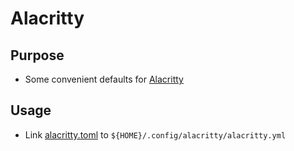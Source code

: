 # Alacritty

## Purpose

- Some convenient defaults for [Alacritty](https://github.com/alacritty/alacritty)

## Usage

- Link [alacritty.toml](./alacritty.toml) to `${HOME}/.config/alacritty/alacritty.yml`

